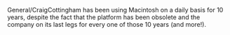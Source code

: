 

General/CraigCottingham has been using Macintosh on a daily basis for 10 years, despite the fact that the platform has been obsolete and the company on its last legs for every one of those 10 years (and more!).